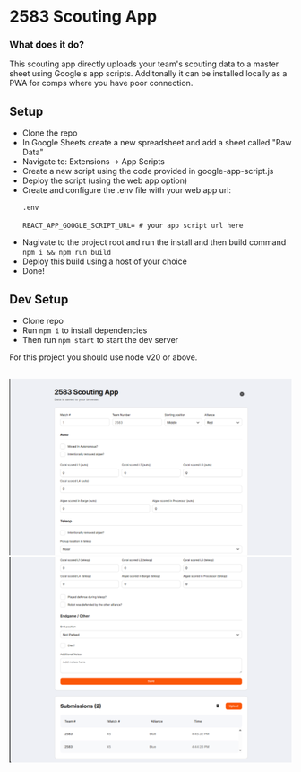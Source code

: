 # 2583 Scouting App

### What does it do?
This scouting app directly uploads your team's scouting data to a master sheet using Google's app scripts. Additonally it can be installed locally as a PWA for comps where you have poor connection.

## Setup

 - Clone the repo
 - In Google Sheets create a new spreadsheet and add a sheet called "Raw Data"
 - Navigate to: Extensions -> App Scripts
 - Create a new script using the code provided in google-app-script.js
 - Deploy the script (using the web app option)
 - Create and configure the .env file with your web app url:
    ```
    .env

    REACT_APP_GOOGLE_SCRIPT_URL= # your app script url here
    ```
 - Nagivate to the project root and run the install and then build command `npm i && npm run build`
 - Deploy this build using a host of your choice
 - Done!

## Dev Setup

 - Clone repo
 - Run `npm i` to install dependencies
 - Then run `npm start` to start the dev server

For this project you should use node v20 or above.
## 

![img 1](/imgs/app2.png)
![img 2](/imgs/app.png)